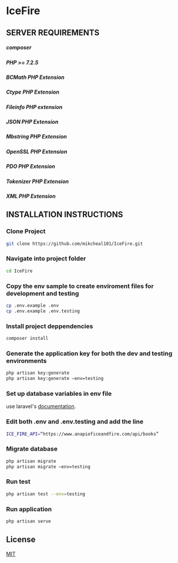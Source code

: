 # IceFire

## SERVER REQUIREMENTS

##### composer

##### PHP >= 7.2.5

##### BCMath PHP Extension

##### Ctype PHP Extension

##### Fileinfo PHP extension

##### JSON PHP Extension

##### Mbstring PHP Extension

##### OpenSSL PHP Extension

##### PDO PHP Extension

##### Tokenizer PHP Extension

##### XML PHP Extension

## INSTALLATION INSTRUCTIONS

### Clone Project

```bash
git clone https://github.com/mikcheal101/IceFire.git
```

### Navigate into project folder

```bash
cd IceFire
```

### Copy the env sample to create enviroment files for development and testing

```bash
cp .env.example .env
cp .env.example .env.testing
```

### Install project deppendencies

```bash
composer install
```

### Generate the application key for both the dev and testing environments

```bash
php artisan key:generate
php artisan key:generate —env=testing
```

### Set up database variables in env file

use laravel's [documentation](https://laravel.com/docs/7.x/database).

### Edit both .env and .env.testing and add the line

```bash
ICE_FIRE_API=“https://www.anapioficeandfire.com/api/books”
```

### Migrate database

```bash
php artisan migrate
php artisan migrate —env=testing
```

### Run test

```bash
php artisan test --env=testing
```

### Run application

```bash
php artisan serve
```

## License

[MIT](https://choosealicense.com/licenses/mit/)
